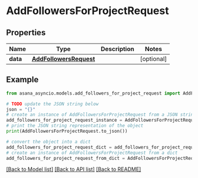 # AddFollowersForProjectRequest


## Properties

Name | Type | Description | Notes
------------ | ------------- | ------------- | -------------
**data** | [**AddFollowersRequest**](AddFollowersRequest.md) |  | [optional] 

## Example

```python
from asana_asyncio.models.add_followers_for_project_request import AddFollowersForProjectRequest

# TODO update the JSON string below
json = "{}"
# create an instance of AddFollowersForProjectRequest from a JSON string
add_followers_for_project_request_instance = AddFollowersForProjectRequest.from_json(json)
# print the JSON string representation of the object
print(AddFollowersForProjectRequest.to_json())

# convert the object into a dict
add_followers_for_project_request_dict = add_followers_for_project_request_instance.to_dict()
# create an instance of AddFollowersForProjectRequest from a dict
add_followers_for_project_request_from_dict = AddFollowersForProjectRequest.from_dict(add_followers_for_project_request_dict)
```
[[Back to Model list]](../README.md#documentation-for-models) [[Back to API list]](../README.md#documentation-for-api-endpoints) [[Back to README]](../README.md)



